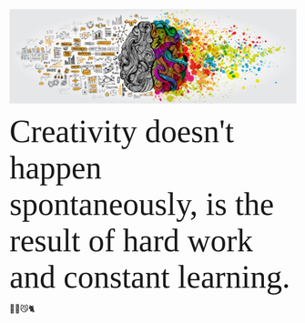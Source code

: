 
![](images/brainx.jpg)

<span style="font-family:Papyrus; font-size:4em;">Creativity doesn't happen spontaneously, is the result of hard work and constant learning.</span>

🐱‍👤😼🐈

<!--
**emarfer/emarfer** is a ✨ _special_ ✨ repository because its `README.md` (this file) appears on your GitHub profile.

Here are some ideas to get you started:

- 🔭 I’m currently working on ...
- 🌱 I’m currently learning ...
- 👯 I’m looking to collaborate on ...
- 🤔 I’m looking for help with ...
- 💬 Ask me about ...
- 📫 How to reach me: ...
- 😄 Pronouns: ...
- ⚡ Fun fact: ...
-->
